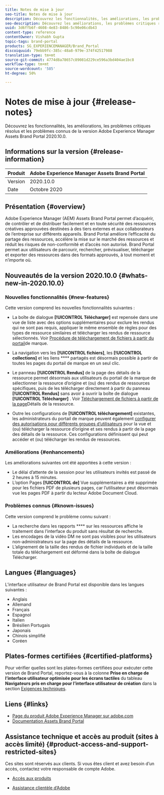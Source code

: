 ```yaml
---
title: Notes de mise à jour
seo-title: Notes de mise à jour
description: Découvrez les fonctionnalités, les améliorations, les problèmes critiques résolus et les problèmes connus de la version Adobe Experience Manager Assets Brand Portal 2020.10.0.
seo-description: Découvrez les améliorations, les problèmes critiques résolus et les problèmes connus de la version Adobe Experience Manager Assets Brand Portal 2020.10.0.
uuid: 3d6ffb6f-4608-4e83-8486-5c90e06cdb43
content-type: reference
contentOwner: Vishabh Gupta
topic-tags: brand-portal
products: SG_EXPERIENCEMANAGER/Brand_Portal
discoiquuid: 79ebb9fc-385c-48a8-979e-374f42517988
translation-type: tm+mt
source-git-commit: 4774d8a78657c89081d229ce596a3bd404ae1bc8
workflow-type: tm+mt
source-wordcount: '585'
ht-degree: 50%

---
```



# Notes de mise à jour {#release-notes}

Découvrez les fonctionnalités, les améliorations, les problèmes critiques résolus et les problèmes connus de la version Adobe Experience Manager Assets Brand Portal 2020.10.0.

## Informations sur la version {#release-information}

| Produit | Adobe Experience Manager Assets Brand Portal |
|---|---|
| Version | 2020.10.0 |
| Date | Octobre 2020 |

## Présentation {#overview}

Adobe Experience Manager (AEM) Assets Brand Portal permet d’acquérir, de contrôler et de distribuer facilement et en toute sécurité des ressources créatives approuvées destinées à des tiers externes et aux collaborateurs de l’entreprise sur différents appareils. Brand Portal améliore l’efficacité du partage des ressources, accélère la mise sur le marché des ressources et réduit les risques de non-conformité et d’accès non autorisé. Brand Portal permet aux utilisateurs de parcourir, rechercher, prévisualiser, télécharger et exporter des ressources dans des formats approuvés, à tout moment et n’importe où.

## Nouveautés de la version 2020.10.0 {#whats-new-in-2020.10.0}

### Nouvelles fonctionnalités {#new-features}

Cette version comprend les nouvelles fonctionnalités suivantes :

* La boîte de dialogue **[!UICONTROL Télécharger]** est repensée dans une vue de liste avec des options supplémentaires pour exclure les rendus qui ne sont pas requis, appliquer le même ensemble de règles pour des types de ressource similaires et télécharger les rendus de ressource sélectionnés. Voir [Procédure de téléchargement de fichiers à partir du portail](https://docs.adobe.com/content/help/en/experience-manager-brand-portal/using/download/brand-portal-download-assets.html#download-assets)de marque.

<!--
* The new **[!UICONTROL Download]** dialog now appears with all the renditions of the selected assets or folders containing assets in a list view, wherein the Brand Portal users can apply same set of renditions for similar asset types and download the selected asset renditions. 
-->

* La navigation vers les **[!UICONTROL fichiers]**, les **[!UICONTROL collections]** et les liens **** partagés est désormais possible à partir de toutes les pages du portail de marque en un seul clic.

* Le panneau **[!UICONTROL Rendus]** de la page des détails de la ressource permet désormais aux utilisateurs du portail de la marque de sélectionner la ressource d’origine et (ou) des rendus de ressources spécifiques, puis de les télécharger directement à partir du panneau **[!UICONTROL Rendus]** sans avoir à ouvrir la boîte de dialogue **[!UICONTROL Télécharger]** . Voir [Téléchargement de fichiers à partir de la page](https://docs.adobe.com/content/help/en/experience-manager-brand-portal/using/download/brand-portal-download-assets.html#download-assets-from-asset-details-page)Détails de la ressource.

<!--
Brand Portal users can exclude specific renditions which are not required and directly download the original asset and its renditions from the **[!UICONTROL Renditions]** panel on the asset details page. 
-->

* Outre les configurations de **[!UICONTROL téléchargement]** existantes, les administrateurs du portail de marque peuvent également [configurer des autorisations pour différents groupes d’utilisateurs](https://docs.adobe.com/content/help/en/experience-manager-brand-portal/using/download/brand-portal-download-assets.html#configure-download-permissions) pour la vue et (ou) télécharger la ressource d’origine et ses rendus à partir de la page des détails de la ressource. Ces configurations définissent qui peut accéder et (ou) télécharger les rendus de ressources.

### Améliorations {#enhancements}

Les améliorations suivantes ont été apportées à cette version :

* Le délai d’attente de la session pour les utilisateurs invités est passé de 2 heures à 15 minutes.
* L’option Pages **[!UICONTROL de]** Vue supplémentaires a été supprimée pour les fichiers PDF de plusieurs pages, car l’utilisateur peut désormais vue les pages PDF à partir du lecteur Adobe Document Cloud.


<!--
### Critical Issues Fixed {#critical-issues-fixed}

This release includes fixes to the following critical issue:

* The users are not able to view the PDF pages if the PDF contains sub assets.
-->

### Problèmes connus {#known-issues}

Cette version comprend le problème connu suivant :

* La recherche dans les rapports **** sur les ressources affiche le traitement dans l’interface du produit sans résultat de recherche.
* Les encodages de la vidéo DM ne sont pas visibles pour les utilisateurs non-administrateurs sur la page des détails de la ressource.
* L’alignement de la taille des rendus de fichier individuels et de la taille totale du téléchargement est déformé dans la boîte de dialogue Télécharger.



<!--
* Download Settings configuration to configure asset download from Brand Portal. Fast download, custom renditions, and system renditions are the available configurations. 
-->

<!--
* Document Viewer has been introduced to enhance the PDF viewing experience. New options are available for viewing the PDF files in Brand Portal.

* Advances in the asset download process which improves the Brand Portal user experience while [downloading assets from Brand Portal](brand-portal-download-assets.md). Brand Portal administrators can configure **[!UICONTROL Fast Download]**, **[!UICONTROL Custom Renditions]**, and **[!UICONTROL System Renditions]** from the **[!UICONTROL Download]** settings. 

For details, see [what's new in Brand Portal 6.4.7](whats-new.md). 

### Critical Issues Fixed {#critical-issues-fixed-647}

This release includes fixes to the following critical issues:

* The viewer users are not permitted to share link for collections but the option to share is visible to them on the product interface.

* The **[!UICONTROL Download]** button on the options bar does not list all the licensed assets of the selected folder.

* The search takes longer to show the results for certain keywords.

* The **[!UICONTROL Agree]** and **[!UICONTROL Disagree]** check boxes does not appear on bulk selection of licensed and unlicensed assets during download.

* Filter-based search shows processing on the product interface with no search result. 

* The assets do not download from share link if the shared folder contains numerous and large assets.


### Known Issues {#known-issues-647}

This release includes the following known issues:

* If multiple assets are selected, license text does not appear on clicking Terms and Conditions on the license agreement page during download using share link.   

-->

## Langues {#languages}

L’interface utilisateur de Brand Portal est disponible dans les langues suivantes :

* Anglais
* Allemand
* Français
* Espagnol
* Italien
* Brésilien   Portugais
* Japonais
* Chinois simplifié
* Coréen

## Plates-formes certifiées   {#certified-platforms}

Pour vérifier quelles sont les plates-formes certifiées pour exécuter cette version de Brand Portal, reportez-vous à la colonne **Prise en charge de l’interface utilisateur optimisée pour les écrans tactiles** du tableau **Navigateurs pris en charge pour l’interface utilisateur de création** dans la section [Exigences techniques](https://helpx.adobe.com/fr/experience-manager/6-4/sites/deploying/using/technical-requirements.html).

## Liens {#links}

* [Page du produit Adobe Experience Manager sur adobe.com](http://www.adobe.com/fr/marketing-cloud/experience-manager.html)
* [Documentation Assets Brand Portal](https://helpx.adobe.com/fr/experience-manager/brand-portal/user-guide.html)

## Assistance technique et accès au produit (sites à accès limité) {#product-access-and-support-restricted-sites}

Ces sites sont réservés aux clients. Si vous êtes client et avez besoin d’un accès, contactez votre responsable de compte Adobe.

<!--
* [https://daycare.day.com](https://daycare.day.com) 
-->

* [Accès aux produits](https://login.marketing.adobe.com)

* [Assistance clientèle d’Adobe](https://helpx.adobe.com/fr/contact.html)
